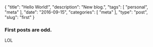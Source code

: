 {
    "title": "Hello World!",
    "description": "New blog.",
    "tags": [ 
    	"personal",
    	"meta"
    ],
    "date": "2016-09-15",
    "categories": [
    	"meta"
    ],
    "type": "post",
    "slug": "first"
}

### First posts are odd.

LOL